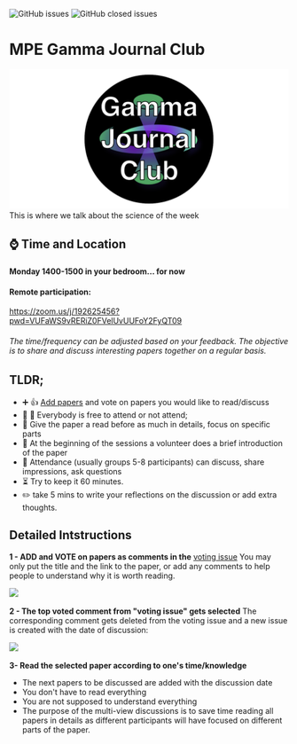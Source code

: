 ![GitHub issues](https://img.shields.io/github/issues-raw/grburgess/awesome-reading-group?style=social)
![GitHub closed issues](https://img.shields.io/github/issues-closed-raw/grburgess/awesome-reading-group?style=social)
# MPE Gamma Journal Club

![alt text](https://raw.githubusercontent.com/grburgess/awesome-reading-group/master/logo.png)
This is where we talk about the science of the week

## :watch: Time and Location 
#### Monday 1400-1500 in your bedroom... for now
#### Remote participation:
https://zoom.us/j/192625456?pwd=VUFaWS9vRERiZ0FVelUvUUFoY2FyQT09

###### The time/frequency can be adjusted based on your feedback. The objective is to share and discuss interesting papers together on a regular basis.

## TLDR;
   - :heavy_plus_sign: :+1: [Add papers](https://github.com/grburgess/awesome-reading-group/issues) and vote on papers you would like to read/discuss
   - :full_moon_with_face: :new_moon_with_face: Everybody is free to attend or not attend; 
   - :memo: Give the paper a read before as much in details, focus on specific parts  
   - :loudspeaker: At the beginning of the sessions a volunteer does a brief introduction of the paper
   - :speech_balloon: Attendance (usually groups 5-8 participants) can discuss, share impressions, ask questions 
   - :hourglass_flowing_sand: Try to keep it 60 minutes.   
   - :pencil2: take 5 mins to write your reflections on the discussion or add extra thoughts. 

## Detailed Intstructions

**1 - ADD and VOTE on papers as comments in the** [voting 
issue](https://github.com/grburgess/awesome-reading-group/issues/)
You may only put the title and the link to the paper, or add any comments to help people to understand why it is worth reading.

<kbd>
<img  src="https://i.imgur.com/jsidP0X.png" width=400px>
</kbd>


**2 - The top voted comment from "voting issue" gets selected**
The corresponding comment gets deleted from the voting issue and a new issue is created with the date of discussion:

<kbd>
<img src="https://i.imgur.com/QNAPoI3.png" width=600px>
</kbd>

**3- Read the selected paper according to one's time/knowledge​**
- The next papers to be discussed are added with the discussion date
- You don't have to read everything
- You are not supposed to understand everything
- The purpose of the multi-view discussions is to save time reading all papers in details as different participants will have focused on different parts of the paper. 



